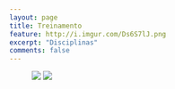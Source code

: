 ```yaml
---
layout: page
title: Treinamento
feature: http://i.imgur.com/Ds6S7lJ.png
excerpt: "Disciplinas"
comments: false
---
```


<figure class="half">
	<a href="https://eduardoleg.github.io/disciplinas/"><img src="https://raw.githubusercontent.com/EduardoLEG/eduardoleg.github.io/master/assets/img/bradesco1.png"></a>
	<a href="https://eduardoleg.github.io/orientacao/"><img src="https://raw.githubusercontent.com/EduardoLEG/eduardoleg.github.io/master/assets/img/bradesco2.png"></a>
</figure>
